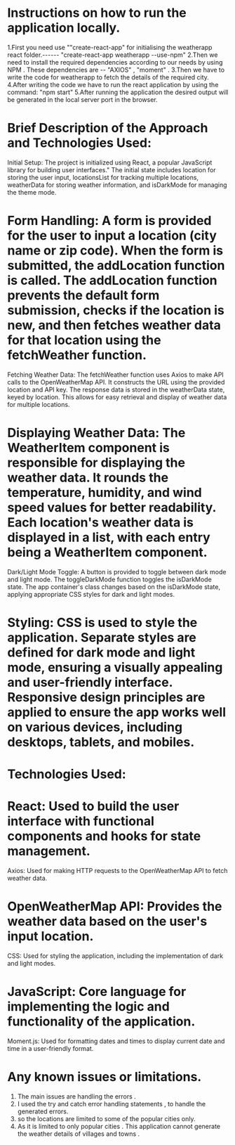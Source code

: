Instructions on how to run the application locally.
=

1.First you need use ""create-react-app" for initialising the weatherapp react folder.------ "create-react-app weatherapp --use-npm"
2.Then we need to install the required dependencies according to our needs by using NPM . These dependencies are   -- "AXIOS" , "moment" .
3.Then we have to write the code for weatherapp  to fetch the details of the required city.
4.After writing the code we have to run the react application by using the command:  "npm start"
5.After running the application the desired output will be generated in the local server port in the browser.








Brief Description of the Approach and Technologies Used:
=
Initial Setup:
The project is initialized using React, a popular JavaScript library for building user interfaces."
The initial state includes location for storing the user input, locationsList for tracking multiple locations, weatherData for storing weather information, and isDarkMode for managing the theme mode.


Form Handling:
A form is provided for the user to input a location (city name or zip code). When the form is submitted, the addLocation function is called.
The addLocation function prevents the default form submission, checks if the location is new, and then fetches weather data for that location using the fetchWeather function.
=


Fetching Weather Data:
The fetchWeather function uses Axios to make API calls to the OpenWeatherMap API. It constructs the URL using the provided location and API key.
The response data is stored in the weatherData state, keyed by location. This allows for easy retrieval and display of weather data for multiple locations.

Displaying Weather Data:
The WeatherItem component is responsible for displaying the weather data. It rounds the temperature, humidity, and wind speed values for better readability.
Each location's weather data is displayed in a list, with each entry being a WeatherItem component.
=

Dark/Light Mode Toggle:
A button is provided to toggle between dark mode and light mode. The toggleDarkMode function toggles the isDarkMode state.
The app container's class changes based on the isDarkMode state, applying appropriate CSS styles for dark and light modes.

Styling:
CSS is used to style the application. Separate styles are defined for dark mode and light mode, ensuring a visually appealing and user-friendly interface.
Responsive design principles are applied to ensure the app works well on various devices, including desktops, tablets, and mobiles.
=






Technologies Used:
=
React:
Used to build the user interface with functional components and hooks for state management.
=
Axios:
Used for making HTTP requests to the OpenWeatherMap API to fetch weather data.

OpenWeatherMap API:
Provides the weather data based on the user's input location.
=
CSS:
Used for styling the application, including the implementation of dark and light modes.

JavaScript:
Core language for implementing the logic and functionality of the application.
=
Moment.js:
Used for formatting dates and times to display current date and time in a user-friendly format.





Any known issues or limitations.
=

1. The main issues are handling the errors .
2. I used the try and catch error handling statements , to handle the generated errors.
3. so the locations are limited to some of the popular cities only.
4. As it is limited to only popular cities . This application cannot generate the weather details of  villages and towns . 
